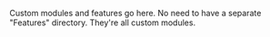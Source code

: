 Custom modules and features go here. No need to have a separate "Features" directory. They're all custom modules.
